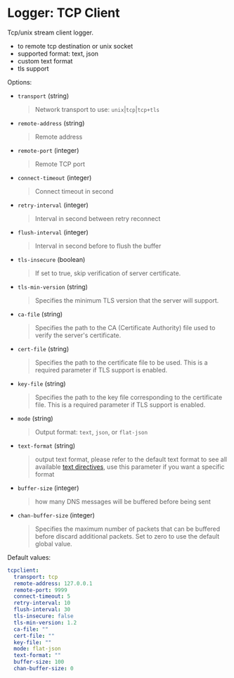 
# Logger: TCP Client

Tcp/unix stream client logger.

* to remote tcp destination or unix socket
* supported format: text, json
* custom text format
* tls support

Options:

* `transport` (string)
  > Network transport to use: `unix`|`tcp`|`tcp+tls`

* `remote-address` (string)
  > Remote address

* `remote-port` (integer)
  > Remote TCP port

* `connect-timeout` (integer)
  > Connect timeout in second

* `retry-interval` (integer)
  > Interval in second between retry reconnect

* `flush-interval` (integer)
  > Interval in second before to flush the buffer

* `tls-insecure` (boolean)
  > If set to true, skip verification of server certificate.

* `tls-min-version` (string)
  > Specifies the minimum TLS version that the server will support.

* `ca-file` (string)
  > Specifies the path to the CA (Certificate Authority) file used to verify the server's certificate.

* `cert-file` (string)
  > Specifies the path to the certificate file to be used. This is a required parameter if TLS support is enabled.

* `key-file` (string)
  > Specifies the path to the key file corresponding to the certificate file. This is a required parameter if TLS support is enabled.

* `mode` (string)
  > Output format: `text`, `json`, or `flat-json`

* `text-format` (string)
  > output text format, please refer to the default text format to see all available [text directives](../dnsconversions.md#text-format-inline), use this parameter if you want a specific format

* `buffer-size` (integer)
  > how many DNS messages will be buffered before being sent

* `chan-buffer-size` (integer)
  > Specifies the maximum number of packets that can be buffered before discard additional packets.
  > Set to zero to use the default global value.

Default values:

```yaml
tcpclient:
  transport: tcp
  remote-address: 127.0.0.1
  remote-port: 9999
  connect-timeout: 5
  retry-interval: 10
  flush-interval: 30
  tls-insecure: false
  tls-min-version: 1.2
  ca-file: ""
  cert-file: ""
  key-file: ""
  mode: flat-json
  text-format: ""
  buffer-size: 100
  chan-buffer-size: 0
```
